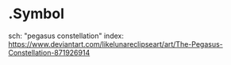 # .Symbol
sch: "pegasus constellation" index: https://www.deviantart.com/likelunareclipseart/art/The-Pegasus-Constellation-871926914
